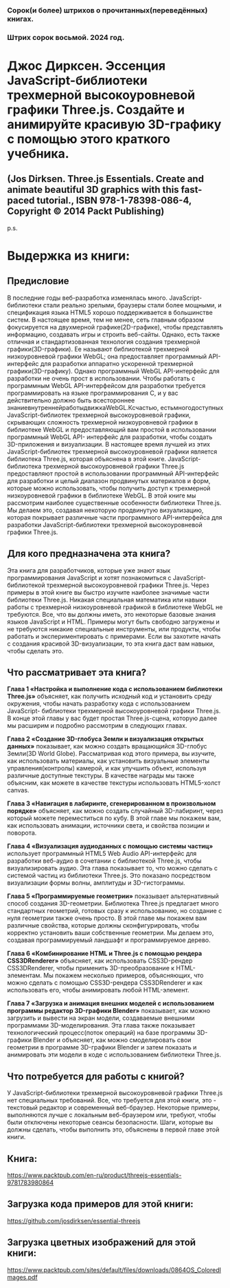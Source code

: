 ### Сорок(и более) штрихов о прочитанных(переведённых) книгах. 
### Штрих сорок восьмой. 2024 год.


# Джос Дирксен. Эссенция JavaScript-библиотеки трехмерной высокоуровневой графики Three.js. Создайте и анимируйте красивую 3D-графику с помощью этого краткого учебника.

##  (Jos Dirksen. Three.js Essentials. Create and animate beautiful 3D graphics with this fast-paced tutorial., ISBN 978-1-78398-086-4, Copyright © 2014 Packt Publishing)

 
p.s.

# Выдержка из книги:


## Предисловие

В последние годы веб-разработка изменялась много. JavaScript- библиотеки стали реально зрелыми, браузеры стали более мощными, и спецификация языка HTML5 хорошо поддерживается в большинстве систем. В настоящее время, тем не менее, сеть главным образом фокусируется на двухмерной графике(2D-графике), чтобы представлять информацию, создавать игры и строить веб-сайты. Однако, есть также отличная и стандартизованная технология создания трехмерной графики(3D-графики). Ее называют библиотекой трехмерной низкоуровневой графики WebGL; она предоставляет программный API-интерфейс для разработки аппаратно ускоренной трехмерной графики(3D-графику).
Однако программный WebGL API-интерфейс для разработки не очень прост в использовании. Чтобы работать с программным WebGL API-интерфейсом для разработки требуется программировать на языке программирования C, и у вас действительно должно быть всестороннее знаниевнутреннейработыдвижкаWebGL.Ксчастью, естьмногодоступных JavaScript-библиотек трехмерной высокоуровневой графики, скрывающих сложность трехмерной низкоуровневой графики в библиотеке WebGL и предоставляющий вам простой в использовании программный WebGL API- интерфейс для разработки, чтобы создать 3D-приложения и визуализации. В настоящее время лучшей из этих JavaScript-библиотек трехмерной высокоуровневой графики является библиотека Three.js, которая объяснена в этой книге.
JavaScript-библиотека трехмерной высокоуровневой графики Three.js предоставляют простой в использовании программный API-интерфейс для разработки и целый диапазон продвинутых материалов и форм, которые можно использовать, чтобы получить доступ к трехмерной низкоуровневой графики в библиотеке WebGL. В этой книге мы рассмотрим наиболее существенные особенности библиотеки Three.js. Мы делаем это, создавая некоторую продвинутую визуализацию, которая покрывает различные части программного API-интерфейса для разработки JavaScript-библиотеки трехмерной высокоуровневой графики Three.js.

## Для кого предназначена эта книга?

Эта книга для разработчиков, которые уже знают язык программирования JavaScript и хотят познакомиться с JavaScript- библиотекой трехмерной высокоуровневой графики Three.js. Через примеры в этой книге вы быстро изучите наиболее значимые части библиотеки Three.js. Никакая специальная математика или навыки работы с трехмерной низкоуровневой графикой в библиотеке WebGL не требуются. Все, что вы должны иметь, это некоторые базовые знания языков JavaScript и HTML. Примеры могут быть свободно загружены и не требуются никакие специальные инструменты, или продукты, чтобы работать и экспериментировать с примерами. Если вы захотите начать с создания красивой 3D-визуализации, то эта книга даст вам навыки, чтобы сделать это.

  
 
## Что рассматривает эта книга?

**Глава 1 «Настройка и выполнение кода с использованием библиотеки Three.js»** объясняет, как получить исходный код и установить среду окружения, чтобы начать разработку кода с использованием JavaScript- библиотеки трехмерной высокоуровневой графики Three.js. В конце этой главы у вас будет простая Three.js-сцена, которую далее мы расширим и подробно рассмотрим в следующих главах.

**Глава 2 «Создание 3D-глобуса Земли и визуализация открытых данных»** показывает, как можно создать вращающийся 3D-глобус Земли(3D World Globe). Рассматривая код этого примера, вы изучите, как использовать материалы, как установить визуальные элементы управления(контролы) камерой, и как улучшить объект, используя различные доступные текстуры. В качестве награды мы также объясним, как можете в качестве текстуры использовать HTML5-холст canvas.

**Глава 3 «Навигация в лабиринте, сгенерированном в произвольном порядке»** объясняет, как можно создать случайный 3D-лабиринт, через который можете переместиться по кубу. В этой главе мы покажем вам, как использовать анимации, источники света, и свойства позиции и поворота.

**Глава 4 «Визуализация аудиоданных с помощью системы частиц»** использует программный HTML5 Web Audio API-интерфейс для разработки веб-аудио в сочетании с библиотекой Three.js, чтобы визуализировать аудио. Эта глава показывает то, что можно сделать с системой частиц из библиотеки Three.js. Это показано посредством визуализации формы волны, амплитуды и 3D-гистограммы.

**Глава 5 «Программируемые геометрии»** показывает альтернативный способ создания 3D-геометрии. Библиотека Three.js предлагает много стандартных геометрий, готовых сразу к использованию, но создание с нуля геометрии также очень просто. В этой главе мы покажем вам различные свойства, которые должны сконфигурировать, чтобы корректно установить ваши собственные геометрии. Мы делаем это, создавая программируемый ландшафт и программируемое дерево.

**Глава 6 «Комбинирование HTML и Three.js с помощью рендера CSS3DRenderer»** объясняет, как использовать CSS3D-рендер CSS3DRenderer, чтобы применить 3D-преобразование к HTML-элементам. Мы покажем несколько примеров, объясняющих, что можно сделать с помощью CSS3D-рендера CSS3DRenderer и как использовать его, чтобы анимировать любой HTML-элемент.

**Глава 7 «Загрузка и анимация внешних моделей с использованием программы редактор 3D-графики Blender»** показывает, как можно загрузить и вывести на экран модели, создаваемые внешними программами 3D-моделирования. Эта глава также показывает технологический процесс(поток операций) на базе программы 3D-графики Blender и объясняет, как можно смоделировать свои геометрии в программе 3D-графики Blender и затем показать и анимировать эти модели в коде с использованием библиотеки Three.js.

 
## Что потребуется для работы с книгой?

У JavaScript-библиотеки трехмерной высокоуровневой графики Three.js нет специальных требований. Все, что требуется для этой книги, это - текстовый редактор и современный веб-браузер. Некоторые примеры, выполняются лучше с локальным веб-браузером или, требуют, чтобы были отключены некоторые сеансы безопасности. Шаги, которые вы должны сделать, чтобы выполнить это, объяснены в первой главе этой книги.

## Книга:
https://www.packtpub.com/en-ru/product/threejs-essentials-9781783980864

## Загрузка кода примеров для этой книги:
https://github.com/josdirksen/essential-threejs

## Загрузка цветных изображений для этой книги:
https://www.packtpub.com/sites/default/files/downloads/0864OS_ColoredImages.pdf



